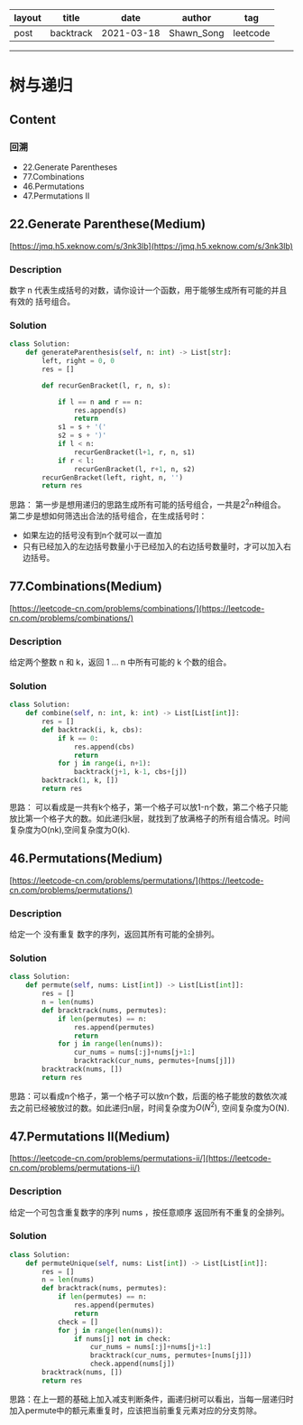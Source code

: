 |   layout  |   title | date | author  | tag |
|  ----  | ----  | ---- | ---- | ---- |
|  post | backtrack |  2021-03-18 | Shawn_Song  | leetcode
-------

# 树与递归


## Content
### 回溯
* 22.Generate Parentheses
* 77.Combinations
* 46.Permutations
* 47.Permutations II


## 22.Generate Parenthese(Medium)

[https://jmq.h5.xeknow.com/s/3nk3lb](https://jmq.h5.xeknow.com/s/3nk3lb)

### Description
数字 n 代表生成括号的对数，请你设计一个函数，用于能够生成所有可能的并且 有效的 括号组合。

### Solution
```python
class Solution:
    def generateParenthesis(self, n: int) -> List[str]:
        left, right = 0, 0
        res = []

        def recurGenBracket(l, r, n, s):

            if l == n and r == n:
                res.append(s)
                return
            s1 = s + '('
            s2 = s + ')'
            if l < n:
                recurGenBracket(l+1, r, n, s1)
            if r < l:
                recurGenBracket(l, r+1, n, s2)
        recurGenBracket(left, right, n, '')
        return res
```
思路： 
第一步是想用递归的思路生成所有可能的括号组合，一共是$2^2n$种组合。  
第二步是想如何筛选出合法的括号组合，在生成括号时：  
* 如果左边的括号没有到n个就可以一直加
* 只有已经加入的左边括号数量小于已经加入的右边括号数量时，才可以加入右边括号。



## 77.Combinations(Medium)

[https://leetcode-cn.com/problems/combinations/](https://leetcode-cn.com/problems/combinations/)

### Description
给定两个整数 n 和 k，返回 1 ... n 中所有可能的 k 个数的组合。

### Solution
```python
class Solution:
    def combine(self, n: int, k: int) -> List[List[int]]:
        res = []
        def backtrack(i, k, cbs):
            if k == 0:
                res.append(cbs)
                return
            for j in range(i, n+1):
                backtrack(j+1, k-1, cbs+[j])
        backtrack(1, k, [])
        return res
```
思路： 可以看成是一共有k个格子，第一个格子可以放1-n个数，第二个格子只能放比第一个格子大的数。如此递归k层，就找到了放满格子的所有组合情况。时间复杂度为O(nk),空间复杂度为O(k).


## 46.Permutations(Medium)

[https://leetcode-cn.com/problems/permutations/](https://leetcode-cn.com/problems/permutations/)

### Description
给定一个 没有重复 数字的序列，返回其所有可能的全排列。

### Solution
```python
class Solution:
    def permute(self, nums: List[int]) -> List[List[int]]:
        res = []
        n = len(nums)
        def bracktrack(nums, permutes):
            if len(permutes) == n:
                res.append(permutes)
                return
            for j in range(len(nums)):
                cur_nums = nums[:j]+nums[j+1:]
                bracktrack(cur_nums, permutes+[nums[j]])
        bracktrack(nums, [])
        return res
```
思路：可以看成n个格子，第一个格子可以放n个数，后面的格子能放的数依次减去之前已经被放过的数。如此递归n层，时间复杂度为$O(N^2)$, 空间复杂度为O(N).

## 47.Permutations II(Medium)

[https://leetcode-cn.com/problems/permutations-ii/](https://leetcode-cn.com/problems/permutations-ii/)

### Description
给定一个可包含重复数字的序列 nums ，按任意顺序 返回所有不重复的全排列。

### Solution
```python
class Solution:
    def permuteUnique(self, nums: List[int]) -> List[List[int]]:
        res = []
        n = len(nums)
        def bracktrack(nums, permutes):
            if len(permutes) == n:
                res.append(permutes)
                return
            check = []
            for j in range(len(nums)):
                if nums[j] not in check:
                    cur_nums = nums[:j]+nums[j+1:]
                    bracktrack(cur_nums, permutes+[nums[j]])
                    check.append(nums[j])
        bracktrack(nums, [])
        return res
```
思路：在上一题的基础上加入减支判断条件，画递归树可以看出，当每一层递归时加入permute中的额元素重复时，应该把当前重复元素对应的分支剪除。